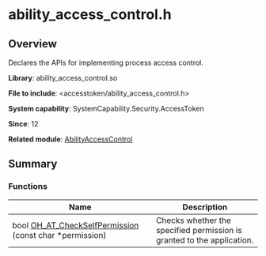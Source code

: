 # ability_access_control.h


## Overview

Declares the APIs for implementing process access control.

**Library**: ability_access_control.so

**File to include**: <accesstoken/ability_access_control.h>

**System capability**: SystemCapability.Security.AccessToken

**Since**: 12

**Related module**: [AbilityAccessControl](_ability_access_control.md)


## Summary


### Functions

| Name| Description| 
| -------- | -------- |
| bool [OH_AT_CheckSelfPermission](_ability_access_control.md#oh_at_checkselfpermission) (const char \*permission) | Checks whether the specified permission is granted to the application. | 
